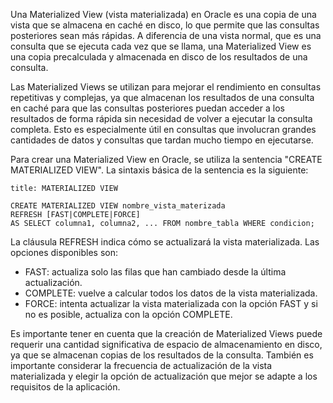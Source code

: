 Una Materialized View (vista materializada) en Oracle es una copia de una vista que se almacena en caché en disco, lo que permite que las consultas posteriores sean más rápidas. A diferencia de una vista normal, que es una consulta que se ejecuta cada vez que se llama, una Materialized View es una copia precalculada y almacenada en disco de los resultados de una consulta.

Las Materialized Views se utilizan para mejorar el rendimiento en consultas repetitivas y complejas, ya que almacenan los resultados de una consulta en caché para que las consultas posteriores puedan acceder a los resultados de forma rápida sin necesidad de volver a ejecutar la consulta completa. Esto es especialmente útil en consultas que involucran grandes cantidades de datos y consultas que tardan mucho tiempo en ejecutarse.

Para crear una Materialized View en Oracle, se utiliza la sentencia "CREATE MATERIALIZED VIEW". La sintaxis básica de la sentencia es la siguiente:

```ad-important
title: MATERIALIZED VIEW
```
```
CREATE MATERIALIZED VIEW nombre_vista_materizada 
REFRESH [FAST|COMPLETE|FORCE] 
AS SELECT columna1, columna2, ... FROM nombre_tabla WHERE condicion;
```

La cláusula REFRESH indica cómo se actualizará la vista materializada. Las opciones disponibles son:

-   FAST: actualiza solo las filas que han cambiado desde la última actualización.
-   COMPLETE: vuelve a calcular todos los datos de la vista materializada.
-   FORCE: intenta actualizar la vista materializada con la opción FAST y si no es posible, actualiza con la opción COMPLETE.

Es importante tener en cuenta que la creación de Materialized Views puede requerir una cantidad significativa de espacio de almacenamiento en disco, ya que se almacenan copias de los resultados de la consulta. También es importante considerar la frecuencia de actualización de la vista materializada y elegir la opción de actualización que mejor se adapte a los requisitos de la aplicación.